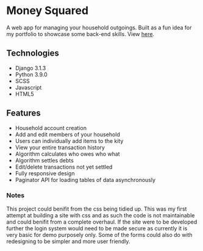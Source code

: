 # Money Squared
A web app for managing your household outgoings. 
Built as a fun idea for my portfolio to showcase some back-end skills.
View [here](https://www.andylittleweb.com/money).

## Technologies
* Django 3.1.3
* Python 3.9.0
* SCSS
* Javascript
* HTML5

## Features
* Household account creation
* Add and edit members of your household
* Users can individually add items to the kity
* View your entire transaction history
* Algorithm calculates who owes who what
* Algorithm settles debts
* Edit/delete transactions not yet settled
* Fully responsive design
* Paginator API for loading tables of data asynchronously


### Notes
This project could benifit from the css being tidied up. This was my first attempt at building a site with css and as such the code is not maintainable and could benifit from a complete overhaul. If the site were to be developed further the login system would need to be made secure as currently it is very basic for demo purposely only. Some of the forms could also do with redesigning to be simpler and more user friendly.
